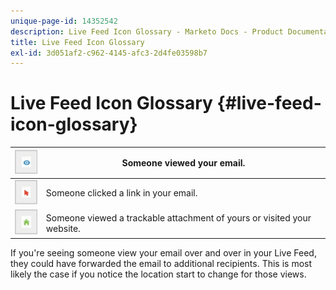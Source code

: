 ```yaml
---
unique-page-id: 14352542
description: Live Feed Icon Glossary - Marketo Docs - Product Documentation
title: Live Feed Icon Glossary
exl-id: 3d051af2-c962-4145-afc3-2d4fe03598b7
---
```

# Live Feed Icon Glossary {#live-feed-icon-glossary}

| ![--](assets/1.png)|Someone viewed your email. |
|---|---|
| ![--](assets/2.png)|Someone clicked a link in your email. |
| ![--](assets/3.png)|Someone viewed a trackable attachment of yours or visited your website. |

If you're seeing someone view your email over and over in your Live Feed, they could have forwarded the email to additional recipients. This is most likely the case if you notice the location start to change for those views.
